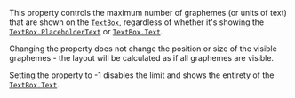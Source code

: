 This property controls the maximum number of graphemes (or units of text)
that are shown on the [`TextBox`](https://create.roblox.com/docs/reference/engine/classes/TextBox), regardless of whether it's showing
the [`TextBox.PlaceholderText`](https://create.roblox.com/docs/reference/engine/classes/TextBox#PlaceholderText) or [`TextBox.Text`](https://create.roblox.com/docs/reference/engine/classes/TextBox#Text).

Changing the property does not change the position or size of the visible
graphemes - the layout will be calculated as if all graphemes are visible.

Setting the property to -1 disables the limit and shows the entirety of
the [`TextBox.Text`](https://create.roblox.com/docs/reference/engine/classes/TextBox#Text).